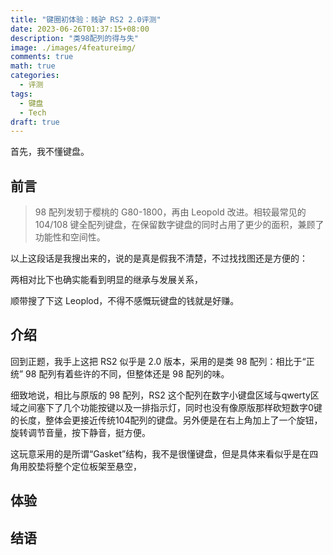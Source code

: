 ```yaml
---
title: "键圈初体验：贱驴 RS2 2.0评测"
date: 2023-06-26T01:37:15+08:00
description: "类98配列的得与失"
image: ./images/4featureimg/
comments: true
math: true
categories: 
  - 评测
tags:
  - 键盘
  - Tech
draft: true
---
```


首先，我不懂键盘。

## 前言
> 98 配列发轫于樱桃的 G80-1800，再由 Leopold 改进。相较最常见的 104/108 键全配列键盘，在保留数字键盘的同时占用了更少的面积，兼顾了功能性和空间性。

以上这段话是我搜出来的，说的是真是假我不清楚，不过找找图还是方便的：


两相对比下也确实能看到明显的继承与发展关系，

顺带搜了下这 Leoplod，不得不感慨玩键盘的钱就是好赚。


## 介绍
回到正题，我手上这把 RS2 似乎是 2.0 版本，采用的是类 98 配列：相比于“正统” 98 配列有着些许的不同，但整体还是 98 配列的味。

细致地说，相比与原版的 98 配列，RS2 这个配列在数字小键盘区域与qwerty区域之间塞下了几个功能按键以及一排指示灯，同时也没有像原版那样砍短数字0键的长度，整体会更接近传统104配列的键盘。另外便是在右上角加上了一个旋钮，旋转调节音量，按下静音，挺方便。

这玩意采用的是所谓“Gasket”结构，我不是很懂键盘，但是具体来看似乎是在四角用胶垫将整个定位板架至悬空，



## 体验

## 结语